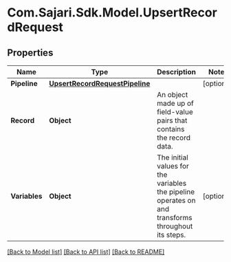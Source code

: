 # Com.Sajari.Sdk.Model.UpsertRecordRequest
## Properties

Name | Type | Description | Notes
------------ | ------------- | ------------- | -------------
**Pipeline** | [**UpsertRecordRequestPipeline**](UpsertRecordRequestPipeline.md) |  | [optional] 
**Record** | **Object** | An object made up of field-value pairs that contains the record data. | 
**Variables** | **Object** | The initial values for the variables the pipeline operates on and transforms throughout its steps. | [optional] 

[[Back to Model list]](../README.md#documentation-for-models) [[Back to API list]](../README.md#documentation-for-api-endpoints) [[Back to README]](../README.md)

